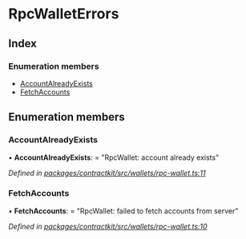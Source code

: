# RpcWalletErrors

## Index

### Enumeration members

* [AccountAlreadyExists]()
* [FetchAccounts]()

## Enumeration members

### AccountAlreadyExists

• **AccountAlreadyExists**: = "RpcWallet: account already exists"

_Defined in_ [_packages/contractkit/src/wallets/rpc-wallet.ts:11_](https://github.com/celo-org/celo-monorepo/blob/master/packages/contractkit/src/wallets/rpc-wallet.ts#L11)

### FetchAccounts

• **FetchAccounts**: = "RpcWallet: failed to fetch accounts from server"

_Defined in_ [_packages/contractkit/src/wallets/rpc-wallet.ts:10_](https://github.com/celo-org/celo-monorepo/blob/master/packages/contractkit/src/wallets/rpc-wallet.ts#L10)

